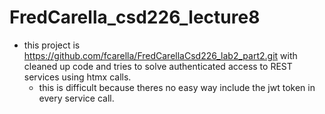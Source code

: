 # FredCarella_csd226_lecture8
- this project is https://github.com/fcarella/FredCarellaCsd226_lab2_part2.git with cleaned up code and 
tries to solve authenticated access to REST services using htmx calls. 
  - this is difficult because theres no easy way include the jwt token in every service call.